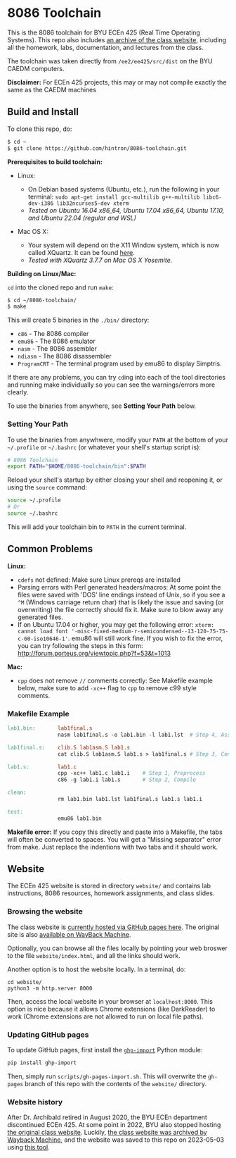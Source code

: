 # 8086 Toolchain

This is the 8086 toolchain for BYU ECEn 425 (Real Time Operating
Systems). This repo also includes [an archive of the class website][4],
including all the homework, labs, documentation, and lectures from the class.

The toolchain was taken directly from `/ee2/ee425/src/dist` on the BYU CAEDM
computers.

**Disclaimer:** For ECEn 425 projects, this may or may not compile exactly the same as the CAEDM machines

## Build and Install ##

To clone this repo, do:

```bash
$ cd ~
$ git clone https://github.com/hintron/8086-toolchain.git
```

**Prerequisites to build toolchain:**

* Linux:
  * On Debian based systems (Ubuntu, etc.), run the following in your terminal:
  `sudo apt-get install gcc-multilib g++-multilib libc6-dev-i386 lib32ncurses5-dev xterm`
  * *Tested on Ubuntu 16.04 x86_64, Ubuntu 17.04 x86_64, Ubuntu 17.10, and Ubuntu 22.04 (regular and WSL)*

* Mac OS X:
  * Your system will depend on the X11 Window system, which is now called
  XQuartz. It can be found [here](http://xquartz.macosforge.org/).
  * *Tested with XQuartz 3.7.7 on Mac OS X Yosemite.*

**Building on Linux/Mac:**

`cd` into the cloned repo and run `make`:

```bash
$ cd ~/8086-toolchain/
$ make
```

This will create 5 binaries in the `./bin/` directory:

* `c86` - The 8086 compiler
* `emu86` - The 8086 emulator
* `nasm` - The 8086 assembler
* `ndiasm` - The 8086 disassembler
* `ProgramCRT` - The terminal program used by emu86 to display Simptris.

 If there are any problems, you can try `cd`ing into each of the tool
 directories and running make individually so you can see the warnings/errors more clearly.

To use the binaries from anywhere, see **Setting Your Path** below.

### Setting Your Path ###

To use the binaries from anywhwere, modify your `PATH` at the bottom of your
`~/.profile` or `~/.bashrc` (or whatever your shell's startup script is):

```bash
# 8086 Toolchain
export PATH="$HOME/8086-toolchain/bin":$PATH
```

Reload your shell's startup by either closing your shell and reopening it, or using the `source` command:

```bash
source ~/.profile
# Or
source ~/.bashrc
```

This will add your toolchain bin to `PATH` in the current terminal.

## Common Problems ##

**Linux:**
+ `cdefs` not defined: Make sure Linux prereqs are installed
+ Parsing errors with Perl generated headers/macros: At some point the files were saved with 'DOS' line endings instead of Unix, so if you see a `^M` (Windows carriage return char) that is likely the issue and saving (or overwriting) the file correctly should fix it. Make sure to blow away any generated files.
+ If on Ubuntu 17.04 or higher, you may get the following error: `xterm: cannot load font '-misc-fixed-medium-r-semicondensed--13-120-75-75-c-60-iso10646-1'`. emu86 will still work fine. If you wish to fix the error, you can try following the steps in this form:  http://forum.porteus.org/viewtopic.php?f=53&t=1013


**Mac:**
+ `cpp` does not remove `//` comments correctly: See Makefile example below, make sure to add `-xc++` flag to `cpp` to remove c99 style comments.

### Makefile Example ###

```Makefile
lab1.bin:       lab1final.s
                nasm lab1final.s -o lab1.bin -l lab1.lst  # Step 4, Assemble

lab1final.s:    clib.S lab1asm.S lab1.s
                cat clib.S lab1asm.S lab1.s > lab1final.s # Step 3, Concatenate

lab1.s:         lab1.c
                cpp -xc++ lab1.c lab1.i    # Step 1, Preprocess
                c86 -g lab1.i lab1.s       # Step 2, Compile

clean:
                rm lab1.bin lab1.lst lab1final.s lab1.s lab1.i

test:
                emu86 lab1.bin
```

**Makefile error:** If you copy this directly and paste into a Makefile, the tabs will often be converted to spaces. You will get a "Missing separator" error from make. Just replace the indentions with two tabs and it should work.


## Website ##

The ECEn 425 website is stored in directory `website/` and
contains lab instructions, 8086 resources, homework assignments, and class
slides.

### Browsing the website ##

The class website is [currently hosted via GitHub pages here][4]. The original site is also
[available on WayBack Machine][2].

Optionally, you can browse all the files locally by pointing your web broswer to
the file `website/index.html`, and all the links should work.

Another option is to host the website locally. In a terminal, do:

```shell
cd website/
python3 -m http.server 8000
```

Then, access the local website in your browser at `localhost:8000`.
This option is nice because it allows Chrome extensions (like DarkReader) to
work (Chrome extensions are not allowed to run on local file paths).

### Updating GitHub pages

To update GitHub pages, first install the [`ghp-import`][5] Python module:

```bash
pip install ghp-import
```

Then, simply run `scripts/gh-pages-import.sh`. This will overwrite the
`gh-pages` branch of this repo with the contents of the `website/` directory.

### Website history

After Dr. Archibald retired in August 2020, the BYU ECEn department
discontinued ECEn 425. At some point in 2022, BYU also stopped hosting
[the original class website][1]. Luckily,
[the class website was archived by Wayback Machine][2], and the website was
saved to this repo on 2023-05-03 using [this tool][3].


[1]: http://ece425web.groups.et.byu.net/
[2]: https://web.archive.org/web/20220126003933/http://ece425web.groups.et.byu.net/
[3]: https://github.com/hartator/wayback-machine-downloader
[4]: https://hintron.github.io/8086-toolchain/
[5]: https://pypi.org/project/ghp-import/
